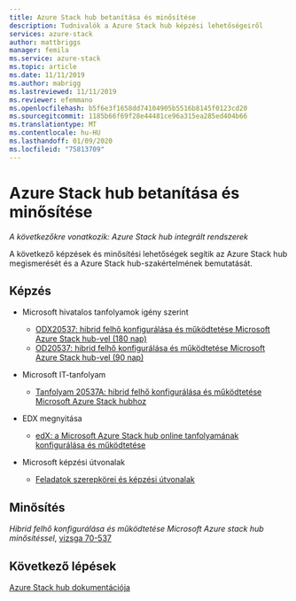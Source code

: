 ```yaml
---
title: Azure Stack hub betanítása és minősítése
description: Tudnivalók a Azure Stack hub képzési lehetőségeiről
services: azure-stack
author: mattbriggs
manager: femila
ms.service: azure-stack
ms.topic: article
ms.date: 11/11/2019
ms.author: mabrigg
ms.lastreviewed: 11/11/2019
ms.reviewer: efemmano
ms.openlocfilehash: b5f6e3f1658dd74104905b5516b8145f0123cd20
ms.sourcegitcommit: 1185b66f69f28e44481ce96a315ea285ed404b66
ms.translationtype: MT
ms.contentlocale: hu-HU
ms.lasthandoff: 01/09/2020
ms.locfileid: "75813709"
---
```

# <a name="azure-stack-hub-training-and-certification"></a>Azure Stack hub betanítása és minősítése

*A következőkre vonatkozik: Azure Stack hub integrált rendszerek*

A következő képzések és minősítési lehetőségek segítik az Azure Stack hub megismerését és a Azure Stack hub-szakértelmének bemutatását.

## <a name="training"></a>Képzés

- Microsoft hivatalos tanfolyamok igény szerint
   - [ODX20537: hibrid felhő konfigurálása és működtetése Microsoft Azure Stack hub-vel (180 nap)](https://www.microsoft.com/en-us/learning/course.aspx?cid=ODX20537)
   - [OD20537: hibrid felhő konfigurálása és működtetése Microsoft Azure Stack hub-vel (90 nap)](https://www.microsoft.com/en-us/learning/course.aspx?cid=OD20537)

- Microsoft IT-tanfolyam
   - [Tanfolyam 20537A: hibrid felhő konfigurálása és működtetése Microsoft Azure Stack hubhoz](https://aka.ms/azsmoc)

- EDX megnyitása
   - [edX: a Microsoft Azure Stack hub online tanfolyamának konfigurálása és működtetése](https://aka.ms/AzureStackMOOC)
   
- Microsoft képzési útvonalak
   - [Feladatok szerepkörei és képzési útvonalak](https://azure.microsoft.com/training/learning-paths/)

## <a name="certification"></a>Minősítés

*Hibrid felhő konfigurálása és működtetése Microsoft Azure stack hub minősítéssel*, [vizsga 70-537](https://www.microsoft.com/learning/exam-70-537.aspx)

## <a name="next-steps"></a>Következő lépések

[Azure Stack hub dokumentációja](/azure-stack/operator)
